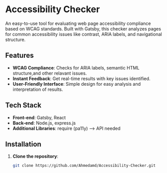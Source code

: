 # Accessibility Checker

An easy-to-use tool for evaluating web page accessibility compliance based on WCAG standards. Built with Gatsby, this checker analyzes pages for common accessibility issues like contrast, ARIA labels, and navigational structure.

## Features

- **WCAG Compliance**: Checks for ARIA labels, semantic HTML structure,and other relavant issues.
- **Instant Feedback**: Get real-time results with key issues identified.
- **User-Friendly Interface**: Simple design for easy analysis and interpretation of results.

## Tech Stack

- **Front-end**: Gatsby, React
- **Back-end**: Node.js, express.js
- **Additional Libraries**: require (pa11y) --> API needed

## Installation

1. **Clone the repository**:
   ```bash
   git clone https://github.com/Ahmedamd/Accessibility-Checker.git
